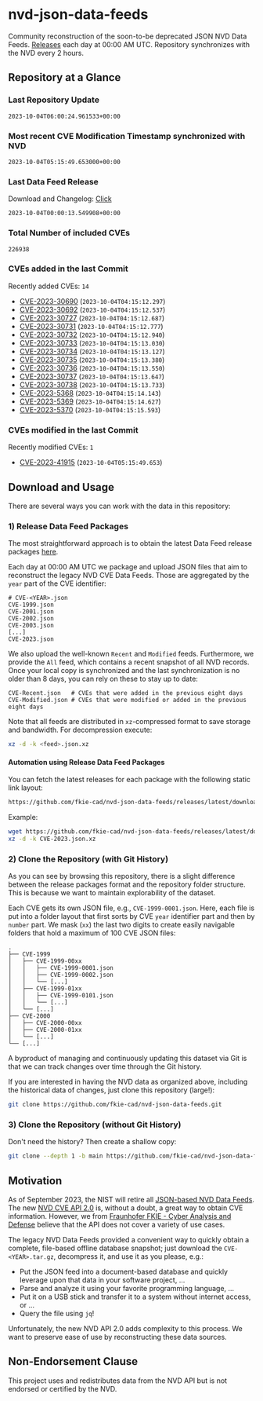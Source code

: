 # nvd-json-data-feeds

Community reconstruction of the soon-to-be deprecated JSON NVD Data Feeds. 
[Releases](https://github.com/fkie-cad/nvd-json-data-feeds/releases/latest) each day at 00:00 AM UTC.
Repository synchronizes with the NVD every 2 hours.

## Repository at a Glance

### Last Repository Update

```plain
2023-10-04T06:00:24.961533+00:00
```

### Most recent CVE Modification Timestamp synchronized with NVD

```plain
2023-10-04T05:15:49.653000+00:00
```

### Last Data Feed Release

Download and Changelog: [Click](https://github.com/fkie-cad/nvd-json-data-feeds/releases/latest)

```plain
2023-10-04T00:00:13.549908+00:00
```

### Total Number of included CVEs

```plain
226938
```

### CVEs added in the last Commit

Recently added CVEs: `14`

* [CVE-2023-30690](CVE-2023/CVE-2023-306xx/CVE-2023-30690.json) (`2023-10-04T04:15:12.297`)
* [CVE-2023-30692](CVE-2023/CVE-2023-306xx/CVE-2023-30692.json) (`2023-10-04T04:15:12.537`)
* [CVE-2023-30727](CVE-2023/CVE-2023-307xx/CVE-2023-30727.json) (`2023-10-04T04:15:12.687`)
* [CVE-2023-30731](CVE-2023/CVE-2023-307xx/CVE-2023-30731.json) (`2023-10-04T04:15:12.777`)
* [CVE-2023-30732](CVE-2023/CVE-2023-307xx/CVE-2023-30732.json) (`2023-10-04T04:15:12.940`)
* [CVE-2023-30733](CVE-2023/CVE-2023-307xx/CVE-2023-30733.json) (`2023-10-04T04:15:13.030`)
* [CVE-2023-30734](CVE-2023/CVE-2023-307xx/CVE-2023-30734.json) (`2023-10-04T04:15:13.127`)
* [CVE-2023-30735](CVE-2023/CVE-2023-307xx/CVE-2023-30735.json) (`2023-10-04T04:15:13.380`)
* [CVE-2023-30736](CVE-2023/CVE-2023-307xx/CVE-2023-30736.json) (`2023-10-04T04:15:13.550`)
* [CVE-2023-30737](CVE-2023/CVE-2023-307xx/CVE-2023-30737.json) (`2023-10-04T04:15:13.647`)
* [CVE-2023-30738](CVE-2023/CVE-2023-307xx/CVE-2023-30738.json) (`2023-10-04T04:15:13.733`)
* [CVE-2023-5368](CVE-2023/CVE-2023-53xx/CVE-2023-5368.json) (`2023-10-04T04:15:14.143`)
* [CVE-2023-5369](CVE-2023/CVE-2023-53xx/CVE-2023-5369.json) (`2023-10-04T04:15:14.627`)
* [CVE-2023-5370](CVE-2023/CVE-2023-53xx/CVE-2023-5370.json) (`2023-10-04T04:15:15.593`)


### CVEs modified in the last Commit

Recently modified CVEs: `1`

* [CVE-2023-41915](CVE-2023/CVE-2023-419xx/CVE-2023-41915.json) (`2023-10-04T05:15:49.653`)


## Download and Usage

There are several ways you can work with the data in this repository:

### 1) Release Data Feed Packages

The most straightforward approach is to obtain the latest Data Feed release packages [here](https://github.com/fkie-cad/nvd-json-data-feeds/releases/latest).

Each day at 00:00 AM UTC we package and upload JSON files that aim to reconstruct the legacy NVD CVE Data Feeds.
Those are aggregated by the `year` part of the CVE identifier:

```
# CVE-<YEAR>.json
CVE-1999.json
CVE-2001.json
CVE-2002.json
CVE-2003.json
[...]
CVE-2023.json
```

We also upload the well-known `Recent` and `Modified` feeds.
Furthermore, we provide the `All` feed, which contains a recent snapshot of all NVD records.
Once your local copy is synchronized and the last synchronization is no older than 8 days, you can rely on these to stay up to date:

```plain
CVE-Recent.json   # CVEs that were added in the previous eight days
CVE-Modified.json # CVEs that were modified or added in the previous eight days
```

Note that all feeds are distributed in `xz`-compressed format to save storage and bandwidth.
For decompression execute:

```sh
xz -d -k <feed>.json.xz
```


#### Automation using Release Data Feed Packages

You can fetch the latest releases for each package with the following static link layout:

```sh
https://github.com/fkie-cad/nvd-json-data-feeds/releases/latest/download/CVE-<YEAR>.json.xz
```

Example:

```sh
wget https://github.com/fkie-cad/nvd-json-data-feeds/releases/latest/download/CVE-2023.json.xz
xz -d -k CVE-2023.json.xz
```

### 2) Clone the Repository (with Git History)

As you can see by browsing this repository, there is a slight difference between the release packages format and the repository folder structure.
This is because we want to maintain explorability of the dataset.

Each CVE gets its own JSON file, e.g., `CVE-1999-0001.json`.
Here, each file is put into a folder layout that first sorts by CVE `year` identifier part and then by `number` part.
We mask (`xx`) the last two digits to create easily navigable folders that hold a maximum of 100 CVE JSON files:

```plain
.
├── CVE-1999
│   ├── CVE-1999-00xx
│   │   ├── CVE-1999-0001.json
│   │   ├── CVE-1999-0002.json
│   │   └── [...]
│   ├── CVE-1999-01xx
│   │   ├── CVE-1999-0101.json
│   │   └── [...]
│   └── [...]
├── CVE-2000
│   ├── CVE-2000-00xx
│   ├── CVE-2000-01xx
│   └── [...]
└── [...]
```

A byproduct of managing and continuously updating this dataset via Git is that we can track changes over time through the Git history.

If you are interested in having the NVD data as organized above, including the historical data of changes, just clone this repository (large!):

```sh
git clone https://github.com/fkie-cad/nvd-json-data-feeds.git
```

### 3) Clone the Repository (without Git History)

Don't need the history? Then create a shallow copy:

```sh
git clone --depth 1 -b main https://github.com/fkie-cad/nvd-json-data-feeds.git
```

## Motivation

As of September 2023, the NIST will retire all [JSON-based NVD Data Feeds](https://nvd.nist.gov/vuln/data-feeds#divRetirementBanner-1).
The new [NVD CVE API 2.0](https://nvd.nist.gov/developers/vulnerabilities) is, without a doubt, a great way to obtain CVE information.
However, we from [Fraunhofer FKIE - Cyber Analysis and Defense](https://www.fkie.fraunhofer.de/en/departments/cad.html) believe that the API does not cover a variety of use cases.

The legacy NVD Data Feeds provided a convenient way to quickly obtain a complete, file-based offline database snapshot; just download the `CVE-<YEAR>.tar.gz`, decompress it, and use it as you please, e.g.:

* Put the JSON feed into a document-based database and quickly leverage upon that data in your software project, ...
* Parse and analyze it using your favorite programming language, ...
* Put it on a USB stick and transfer it to a system without internet access, or ...
* Query the file using `jq`!

Unfortunately, the new NVD API 2.0 adds complexity to this process.
We want to preserve ease of use by reconstructing these data sources.

## Non-Endorsement Clause

This project uses and redistributes data from the NVD API but is not endorsed or certified by the NVD.